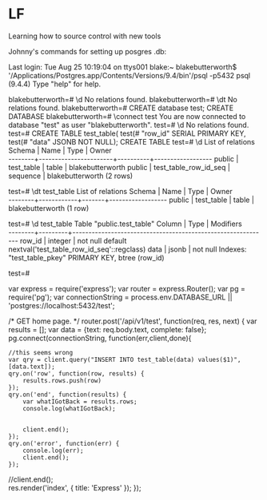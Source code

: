 # LF
Learning how to source control with new tools 

Johnny's commands for setting up posgres .db:

Last login: Tue Aug 25 10:19:04 on ttys001
blake:~ blakebutterworth$ '/Applications/Postgres.app/Contents/Versions/9.4/bin'/psql -p5432
psql (9.4.4)
Type "help" for help.

blakebutterworth=# \d
No relations found.
blakebutterworth=# \dt
No relations found.
blakebutterworth=# CREATE database test;
CREATE DATABASE
blakebutterworth=# \connect test
You are now connected to database "test" as user "blakebutterworth".
test=# \d
No relations found.
test=# CREATE TABLE test_table(
test(# "row_id" SERIAL PRIMARY KEY,
test(# "data" JSONB NOT NULL);
CREATE TABLE
test=# \d
                      List of relations
 Schema |         Name          |   Type   |      Owner       
--------+-----------------------+----------+------------------
 public | test_table            | table    | blakebutterworth
 public | test_table_row_id_seq | sequence | blakebutterworth
(2 rows)

test=# \dt test_table
               List of relations
 Schema |    Name    | Type  |      Owner       
--------+------------+-------+------------------
 public | test_table | table | blakebutterworth
(1 row)

test=# \d test_table
                           Table "public.test_table"
 Column |  Type   |                          Modifiers                          
--------+---------+-------------------------------------------------------------
 row_id | integer | not null default nextval('test_table_row_id_seq'::regclass)
 data   | jsonb   | not null
Indexes:
    "test_table_pkey" PRIMARY KEY, btree (row_id)

test=# 

var express = require('express');
var router = express.Router();
var pg = require('pg');
var connectionString = process.env.DATABASE_URL || 'postgres://localhost:5432/test';

/* GET home page. */
router.post('/api/v1/test', function(req, res, next) {
  var results = [];
  var data = {text: req.body.text, complete: false};
  pg.connect(connectionString, function(err,client,done){
                                    
	//this seems wrong 
	var qry = client.query("INSERT INTO test_table(data) values($1)",[data.text]);
	qry.on('row', function(row, results) {
		results.rows.push(row)
	});
	qry.on('end', function(results) {
		var whatIGotBack = results.rows;
		console.log(whatIGotBack);


		client.end();
	});
	qry.on('error', function(err) {
		console.log(err);
		client.end();
	});
 
  //client.end();	
  res.render('index', { title: 'Express' });
});
